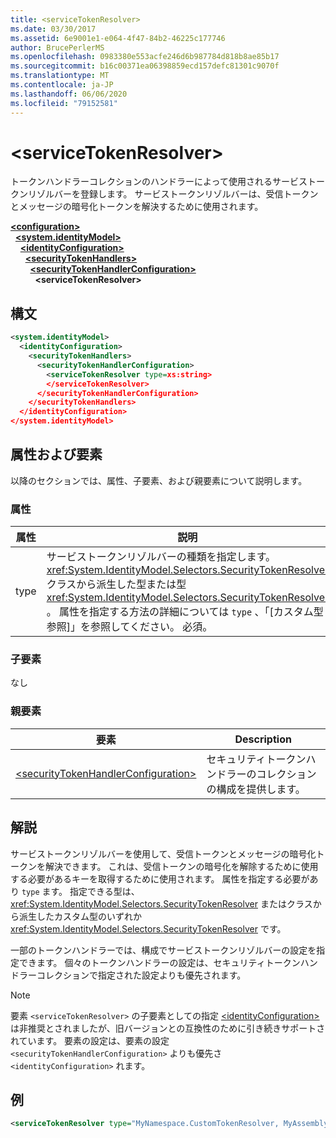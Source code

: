 ```yaml
---
title: <serviceTokenResolver>
ms.date: 03/30/2017
ms.assetid: 6e9001e1-e064-4f47-84b2-46225c177746
author: BrucePerlerMS
ms.openlocfilehash: 0983380e553acfe246d6b987784d818b8ae85b17
ms.sourcegitcommit: b16c00371ea06398859ecd157defc81301c9070f
ms.translationtype: MT
ms.contentlocale: ja-JP
ms.lasthandoff: 06/06/2020
ms.locfileid: "79152581"
---
```

# \<serviceTokenResolver>
トークンハンドラーコレクションのハンドラーによって使用されるサービストークンリゾルバーを登録します。 サービストークンリゾルバーは、受信トークンとメッセージの暗号化トークンを解決するために使用されます。  
  
[**\<configuration>**](../configuration-element.md)\
&nbsp;&nbsp;[**\<system.identityModel>**](system-identitymodel.md)\
&nbsp;&nbsp;&nbsp;&nbsp;[**\<identityConfiguration>**](identityconfiguration.md)\
&nbsp;&nbsp;&nbsp;&nbsp;&nbsp;&nbsp;[**\<securityTokenHandlers>**](securitytokenhandlers.md)\
&nbsp;&nbsp;&nbsp;&nbsp;&nbsp;&nbsp;&nbsp;&nbsp;[**\<securityTokenHandlerConfiguration>**](securitytokenhandlerconfiguration.md)\
&nbsp;&nbsp;&nbsp;&nbsp;&nbsp;&nbsp;&nbsp;&nbsp;&nbsp;&nbsp;**\<serviceTokenResolver>**  
  
## <a name="syntax"></a>構文  
  
```xml  
<system.identityModel>  
  <identityConfiguration>  
    <securityTokenHandlers>  
      <securityTokenHandlerConfiguration>  
        <serviceTokenResolver type=xs:string>  
        </serviceTokenResolver>  
      </securityTokenHandlerConfiguration>  
    </securityTokenHandlers>  
  </identityConfiguration>  
</system.identityModel>  
```  
  
## <a name="attributes-and-elements"></a>属性および要素  
 以降のセクションでは、属性、子要素、および親要素について説明します。  
  
### <a name="attributes"></a>属性  
  
|属性|説明|  
|---------------|-----------------|  
|type|サービストークンリゾルバーの種類を指定します。 <xref:System.IdentityModel.Selectors.SecurityTokenResolver>クラスから派生した型または型 <xref:System.IdentityModel.Selectors.SecurityTokenResolver> 。 属性を指定する方法の詳細については `type` 、「[カスタム型参照]」を参照してください。 必須。|  
  
### <a name="child-elements"></a>子要素  
 なし  
  
### <a name="parent-elements"></a>親要素  
  
|要素|Description|  
|-------------|-----------------|  
|[\<securityTokenHandlerConfiguration>](securitytokenhandlerconfiguration.md)|セキュリティトークンハンドラーのコレクションの構成を提供します。|  
  
## <a name="remarks"></a>解説  
 サービストークンリゾルバーを使用して、受信トークンとメッセージの暗号化トークンを解決できます。 これは、受信トークンの暗号化を解除するために使用する必要があるキーを取得するために使用されます。 属性を指定する必要があり `type` ます。 指定できる型は、 <xref:System.IdentityModel.Selectors.SecurityTokenResolver> またはクラスから派生したカスタム型のいずれか <xref:System.IdentityModel.Selectors.SecurityTokenResolver> です。  
  
 一部のトークンハンドラーでは、構成でサービストークンリゾルバーの設定を指定できます。 個々のトークンハンドラーの設定は、セキュリティトークンハンドラーコレクションで指定された設定よりも優先されます。  
  
> [!NOTE]
> 要素 `<serviceTokenResolver>` の子要素としての指定 [\<identityConfiguration>](identityconfiguration.md) は非推奨とされましたが、旧バージョンとの互換性のために引き続きサポートされています。 要素の設定は、要素の設定 `<securityTokenHandlerConfiguration>` よりも優先さ `<identityConfiguration>` れます。  
  
## <a name="example"></a>例  
  
```xml  
<serviceTokenResolver type="MyNamespace.CustomTokenResolver, MyAssembly" />  
```
